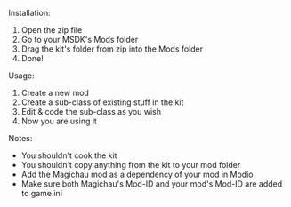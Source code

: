 Installation:
1. Open the zip file
2. Go to your MSDK's Mods folder
3. Drag the kit's folder from zip into the Mods folder
4. Done!


Usage:
1. Create a new mod
2. Create a sub-class of existing stuff in the kit
3. Edit & code the sub-class as you wish
4. Now you are using it


Notes:
+ You shouldn't cook the kit
+ You shouldn't copy anything from the kit to your mod folder
+ Add the Magichau mod as a dependency of your mod in Modio
+ Make sure both Magichau's Mod-ID and your mod's Mod-ID are added to game.ini
